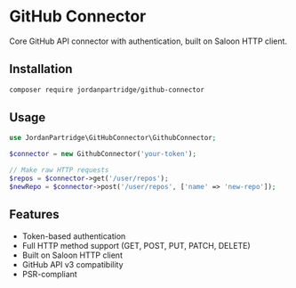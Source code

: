 # GitHub Connector

Core GitHub API connector with authentication, built on Saloon HTTP client.

## Installation

```bash
composer require jordanpartridge/github-connector
```

## Usage

```php
use JordanPartridge\GitHubConnector\GithubConnector;

$connector = new GithubConnector('your-token');

// Make raw HTTP requests
$repos = $connector->get('/user/repos');
$newRepo = $connector->post('/user/repos', ['name' => 'new-repo']);
```

## Features

- Token-based authentication
- Full HTTP method support (GET, POST, PUT, PATCH, DELETE)
- Built on Saloon HTTP client
- GitHub API v3 compatibility
- PSR-compliant